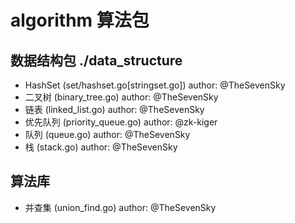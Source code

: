 # algorithm 算法包

## 数据结构包 ./data_structure
 
 - HashSet (set/hashset.go[stringset.go]) author: @TheSevenSky
 - 二叉树 (binary_tree.go) author: @TheSevenSky
 - 链表 (linked_list.go) author: @TheSevenSky
 - 优先队列 (priority_queue.go) author: @zk-kiger
 - 队列 (queue.go) author: @TheSevenSky
 - 栈 (stack.go) author: @TheSevenSky
 
 
## 算法库

 - 并查集 (union_find.go)   author: @TheSevenSky